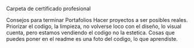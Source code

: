 Carpeta de certificado profesional



Consejos para terminar
Portafolios
Hacer proyectos a ser posibles reales.
Priorizar el codigo, la limpieza, no volverse loco con el diseño, lo visual cuenta, pero estamos vendiendo el codigo no la estetica.
Cosas que puedes poner en el readme es una foto del codigo, lo que aprendiste.






